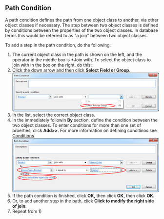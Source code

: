## Path Condition

A path condition defines the path from one object class to another, via other object classes if necessary. The step between two object classes is defined by conditions between the properties of the two object classes. In database terms this would be referred to as "a join" between two object classes.

To add a step in the path condition, do the following:

1.  The current object class in the path is shown on the left, and the operator in the middle box is *Join with. To select the object class to join with in the box on the right, do this:
2.  Click the down arrow and then click **Select Field or Group**.  
    ![ID6FE78B10200C43CF.ID5542AD8FA2124201.jpg](media/24ed33926c944c0c99b838af8dd88abd.jpg)
3.  In the list, select the correct object class.
4.  In the immediately followin **By** section, define the condition between the two object classes. To enter conditions for more than one set of proerties, click **Add>>**. For more information on defining conditinos see [Conditions](../../../common-concepts/conditions.md "Conditions").  ![ID6FE78B10200C43CF.IDCAA7AE065E8D4BD1.jpg](media/d45e15aeb41b4d1d919a416f344ff35c.jpg)
5.  If the path condition is finished, click **OK,** then click **OK,** then click **OK.**
6.  Or, to add another step in the path, click **Click to modify the right side of join**.
7.  Repeat from 1)
